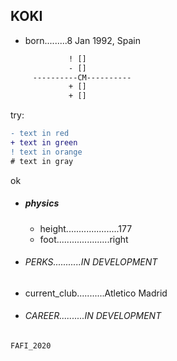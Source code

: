 ## KOKI

- born.........8 Jan 1992, Spain 

```diff   
             ! []               
             - []               
     ----------CM----------     
             + []               
             + []               
```

try:
```diff
- text in red
+ text in green
! text in orange
# text in gray
```
ok

- ##### physics
  - height.....................177 
  - foot.....................right

- ###### PERKS...........IN DEVELOPMENT

-  current_club...........Atletico Madrid

- ###### CAREER..........IN DEVELOPMENT

`FAFI_2020`
